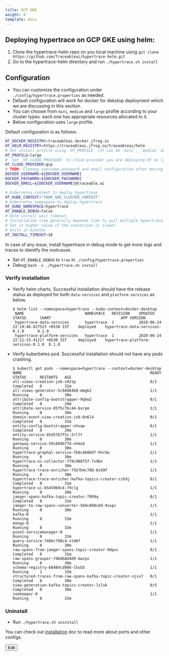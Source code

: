 ```yaml
---
title: GCP GKE
weight: 4
template: docs
---
```


## Deploying hypertrace on GCP GKE using helm:

1. Clone the hypertrace-helm repo on you local machine using `git clone https://github.com/Traceableai/hypertrace-helm.git`
2. Go to the hypertrace-helm directory and run `./hypertrace.sh install`

## Configuration
- You can customize the configuration under `./config/hypertrace.properties` as needed.
- Default configuration will work for docker for dekstop deployment which we are discussing in this section. 
- You can choose from `mini`, `medium` and `large` profile according to your cluster types. each one has appropriate resources allocated to it.
- Below configuration uses `large` profile. 

Default configuration is as follows:
```bash
HT_DOCKER_REGISTRY=traceableai-docker.jfrog.io
HT_HELM_REGISTRY=https://traceableai.jfrog.io/traceableai/helm
# Set install profile using `HT_PROFILE` (It can be `mini`, `medium` and `large`). Please use `standalone` for local deployment.
HT_PROFILE=large
#  Set `HT_CLOUD_PROVIDER` to cloud provider you are deploying HT on (currently you can set it to `gcp` or `aws`)
HT_CLOUD_PROVIDER=gcp
# TODO: Cleanup username,password and email configuration after moving artifacts to public repository
DOCKER_USERNAME=${DOCKER_USERNAME}
DOCKER_PASSWORD=${DOCKER_PASSWORD}
DOCKER_EMAIL=${DOCKER_USERNAME}@traceable.ai

# Kubernetes context to deploy hypertrace
HT_KUBE_CONTEXT="YOUR_GKE_CLUSTER_CONTEXT"
# Kubernetes namespace to deploy hypertrace
HT_KUBE_NAMESPACE=hypertrace
HT_ENABLE_DEBUG=false
# Helm install wait timeout.
# Installation time generally depends time to pull multiple hypertrace images from the repository.
# Set it higher value if the connection is slower.
# Units in minutes
HT_INSTALL_TIMEOUT=10
```
In case of any issue, install hypertrace in debug mode to get more logs and traces to identify the rootcause.
- Set `HT_ENABLE_DEBUG` to `true` in `./config/hypertrace.properties`
- Debug `bash -x ./hypertrace.sh install`

### Verify installation

- Verify helm charts. Successful installation should have the release status as deployed for both `data-services` and `platform-services` as below.
    ``` shell script
    $ helm list --namespace=hypertrace --kube-context=docker-desktop               
     NAME                        	NAMESPACE 	REVISION	UPDATED                             	STATUS  	CHART                             	APP VERSION
     hypertrace-data-services    	hypertrace	1       	2020-06-24 22:19:46.827523 +0530 IST	deployed	hypertrace-data-services-0.1.0    	0.1.0
     hypertrace-platform-services	hypertrace	1       	2020-06-24 22:21:33.41217 +0530 IST 	deployed	hypertrace-platform-services-0.1.0	0.1.0
    ```

- Verify kuberbetes pod. Successful installation should not have any pods crashing.
    ```shell script
    $ kubectl get pods --namespace=hypertrace --context=docker-desktop             
    NAME                                                         READY   STATUS      RESTARTS   AGE
    all-views-creation-job-x92tp                                 0/1     Completed   0          31m
    all-views-generator-5c9dd64b8-mmgk2                          1/1     Running     0          30m
    attribute-config-bootstrapper-9qhw2                          0/1     Completed   0          29m
    attribute-service-85f5c7bc44-bsrpm                           1/1     Running     0          30m
    domain-event-view-creation-job-6n6l4                         0/1     Completed   0          31m
    entity-config-bootstrapper-vhvqw                             0/1     Completed   0          29m
    entity-service-85d57b7f5c-2rl7t                              1/1     Running     0          30m
    gateway-service-59c884b77d-vhmsb                             1/1     Running     0          30m
    hypertrace-graphql-service-7b6c4b8697-hhc9w                  1/1     Running     0          30m
    hypertrace-oc-collector-7f8c988f57-7v9bn                     1/1     Running     0          30m
    hypertrace-trace-enricher-75b7b4c788-bc69f                   1/1     Running     0          30m
    hypertrace-trace-enricher-kafka-topics-creator-czk9j         0/1     Completed   0          31m
    hypertrace-ui-b545969c4-79clg                                1/1     Running     0          30m
    jaeger-spans-kafka-topic-creator-79h9q                       0/1     Completed   0          31m
    jaeger-to-raw-spans-converter-569c898cb9-9sxpc               1/1     Running     0          30m
    kafka-0                                                      1/1     Running     0          33m
    mongo-0                                                      1/1     Running     0          33m
    pinot-servicemanager-0                                       1/1     Running     0          33m
    query-service-748bc798c4-std6f                               1/1     Running     0          30m
    raw-spans-from-jaeger-spans-topic-creator-9dpsc              0/1     Completed   0          31m
    raw-spans-grouper-74bdb8d4d9-bwcps                           1/1     Running     0          30m
    schema-registry-68484cd986-lbsb5                             1/1     Running     1          33m
    structured-traces-from-raw-spans-kafka-topic-creator-njxs7   0/1     Completed   0          30m
    view-generation-kafka-topics-creator-lslsk                   0/5     Completed   0          30m
    zookeeper-0                                                  1/1     Running     0          33m
    ```

### Uninstall
- Run `./hypertrace.sh uninstall`

You can check out [installation]() doc to read more about ports and other configs. 

<a href="https://github.com/hypertrace/hypertrace-docs-website/tree/master/src/pages/docs/deployments/gcp.md">
<button type="button">Edit</button></a>